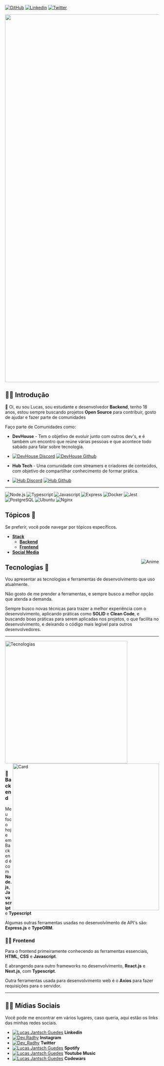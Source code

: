[![GitHub][github-badge]][github-link]
[![Linkedin][likedin-badge]][linkedin-link] 
[![Twitter][Twitter-badge]][twitter-link]

<p align="center" >
  <img width="1200" src="https://user-images.githubusercontent.com/50425715/132974318-ac4c21c7-265a-4438-9cfb-59b59e9e31c9.gif" alt="Welcome" />
</p>

##  💁‍♀️ Introdução

👋 Oi, eu sou Lucas, sou estudante e desenvolvedor **Backend**, tenho 18 anos, estou sempre buscando projetos **Open Source** para contribuir, gosto de ajudar e fazer parte de comunidades

Faço parte de Comunidades como:

- **DevHouse** - Tem o objetivo de evoluir junto com outros dev's, e é também um encontro que reúne várias pessoas e que acontece todo sabádo para falar sobre tecnologia.
- [![DevHouse Discord][discord]][devhouse-discord-link]
[![DevHouse Github][github]][devhouse-github-link]

- **Hub Tech** - Uma comunidade com streamers e criadores de conteúdos, com objetivo de compartilhar conhecimento de formar prática.
- [![Hub Discord][discord]][hub-discord-link]
[![Hub Github][github]][hub-github-link]

---

![Node.js][node-dot-js]
![Typescript][typescript]
![Javascript][javascript]
![Express][express]
![Docker][docker]
![Jest][jest]
![PostgreSQL][postgresql]
![Ubuntu][ubuntu]
![Nginx][nginx]

## Tópicos 🎉

Se preferir, você pode navegar por tópicos específicos.

* **[Stack](#tecnologias-)**
  * **[Backend](#-backend)**
  * **[Frontend](#-frontend)**
* **[Social Media](#%EF%B8%8F-mídias-sociais)**
    
<img align="right" src="https://user-images.githubusercontent.com/50425715/109451790-fe634380-7a2c-11eb-90e7-89a95de0687a.gif" alt="Anime" />

## Tecnologias 👾

Vou apresentar as tecnologias e ferramentas de desenvolvimento que uso atualmente.

Não gosto de me prender a ferramentas, e sempre busco a melhor opção que atenda a demanda.

Sempre busco novas técnicas para trazer a melhor experiência com o desenvolvimento, aplicando práticas como **SOLID** e **Clean Code**, e buscando boas práticas para serem aplicadas nos projetos, o que facilita no desenvolvimento, e deixando o código mais legível para outros desenvolvedores.

---
<img width="400" src="https://github-readme-stats.vercel.app/api/top-langs/?username=DevRadhy&layout=compact&theme=dracula" alt="Tecnologias" /><img align="right" width="478.68" src="https://github-readme-stats.vercel.app/api?username=DevRadhy&show_icons=true&theme=dracula" alt="Card" />

### 🚀 Backend

Meu foco hoje em Backend é com **Node.js**, **Javascript** e **Typescript**

Algumas outras ferramentas usadas no desenvolvimento de API's são: **Express.js** e **TypeORM**.

### 🧑‍🚀 Frontend

Para o frontend primeiramente conhecendo as ferramentas essenciais, **HTML**, **CSS** e **Javascript**.

E abrangendo para outro frameworks no desenvolvimento, **React.js** e **Next.js**, com **Typescript**.

Outra ferramentas usada para desenvolvimento web é o **Axios** para fazer requisições para o servidor.

---

## 🙆‍♀️ Mídias Sociais

Você pode me encontrar em vários lugares, caso queria, aqui estão os links das minhas redes sociais.

- [![Lucas Jantsch Guedes][linkedin]][linkedin-link] **Linkedin**
- [![Dev.Radhy][instagram]][instagram-link] **Instagram**
- [![Dev_Radhy][twitter]][twitter-link] **Twitter**
- [![Lucas Jantsch Guedes][spotify]][spotify-link] **Spotify**
- [![Lucas Jantsch Guedes][youtubemusic]][youtubemusic-link] **Youtube Music**
- [![Lucas Jantsch Guedes][codewars]][codewars-link] **Codewars**

<!-- Bages -->
[github-badge]: https://img.shields.io/badge/-DevRadhy-grey?style=for-the-badge&logo=github "Github"
[discord-badge]: https://img.shields.io/badge/-Radhy-grey?style=for-the-badge&logo=discord "Discord"
[likedin-badge]: https://img.shields.io/badge/-Lucas%20Jantsch%20Guedes-blue?style=for-the-badge&logo=linkedin "Linkedin"
[codewars-badge]: https://img.shields.io/badge/-Lucas%20Jantsch%20Guedes-grey?style=for-the-badge&logo=codewars&logoColor=ad2c27 "Codewars"
[instagram-badge]: https://img.shields.io/badge/-@Dev.Radhy-grey?style=for-the-badge&logo=instagram "Instagram"
[twitter-badge]: https://img.shields.io/badge/-@Dev__Radhy-grey?style=for-the-badge&logo=twitter "Twitter"

<!-- Midia -->
[codewars]: https://user-images.githubusercontent.com/50425715/118725813-d4891400-b806-11eb-9be9-1ee674896f87.png "Codewars"
[discord]: https://user-images.githubusercontent.com/50425715/118725821-d521aa80-b806-11eb-8208-5b65882fa3f3.png "Discord"
[instagram]: https://user-images.githubusercontent.com/50425715/118725825-d5ba4100-b806-11eb-9585-f4bfbab917ab.png "Instagram"
[linkedin]: https://user-images.githubusercontent.com/50425715/118725828-d652d780-b806-11eb-83e8-e7c9616a5fbf.png "Linkedin"
[twitter]: https://user-images.githubusercontent.com/50425715/118725829-d6eb6e00-b806-11eb-85e5-83d049d68009.png "Twitter"
[spotify]: https://user-images.githubusercontent.com/50425715/119236858-ff79ad80-bb0f-11eb-9dbb-7b51e3a74a2e.png "Spotify"
[youtubemusic]: https://user-images.githubusercontent.com/50425715/119236859-00124400-bb10-11eb-88e5-e57371ce40ef.png "Youbue Music"

<!-- Tools -->
[docker]: https://user-images.githubusercontent.com/50425715/119236855-fee11700-bb0f-11eb-9d81-803771959948.png "Docker"
[node-dot-js]: https://user-images.githubusercontent.com/50425715/117381164-d3c0bb80-aeb1-11eb-9faa-bb7622919a46.png "Node.js"
[typescript]: https://user-images.githubusercontent.com/50425715/117381166-d4595200-aeb1-11eb-9ebf-6946d40f49ba.png "Typescript"
[javascript]: https://user-images.githubusercontent.com/50425715/117381162-d3282500-aeb1-11eb-97d4-a0cee9161151.png "Javascript"
[express]: https://user-images.githubusercontent.com/50425715/117381158-d28f8e80-aeb1-11eb-82c2-5d9e1520cbbe.png "Express"
[postgresql]: https://user-images.githubusercontent.com/50425715/117381165-d3c0bb80-aeb1-11eb-8e93-82676e0b7db6.png "PostgreSQL"
[jest]: https://user-images.githubusercontent.com/50425715/119237075-677cc380-bb11-11eb-9358-376c6bcd0645.png "Jest"
[ubuntu]: https://user-images.githubusercontent.com/50425715/117381167-d4f1e880-aeb1-11eb-8acd-a6de32742ee4.png "Ubuntu"
[github]: https://user-images.githubusercontent.com/50425715/119237437-2edde980-bb13-11eb-9ede-000023d3807c.png "Github"
[nginx]: https://user-images.githubusercontent.com/50425715/119852460-afbb2d80-bee5-11eb-9922-7e399830f833.png "Nginx"

<!-- Links -->
[github-link]: https://github.com/DevRadhy
[linkedin-link]: https://www.linkedin.com/in/lucas-jantsch-guedes/
[codewars-link]: https://www.codewars.com/users/Lucas%20Jantsch%20Guedes
[instagram-link]: https://www.instagram.com/dev.radhy
[twitter-link]: https://twitter.com/Dev_Radhy
[spotify-link]: https://open.spotify.com/user/31i6gzydhylswa4pszmgiml2mvna
[youtubemusic-link]: https://music.youtube.com/channel/UCkgWGGoaukJyfu_zu57hcgw

<!-- Communities -->
[devhouse-discord-link]: https://discord.gg/Nyb46s7Z3V
[devhouse-github-link]: https://github.com/dev-house-community

[hub-discord-link]: https://ahub.tech/discord
[hub-github-link]: https://github.com/aHub-Tech
